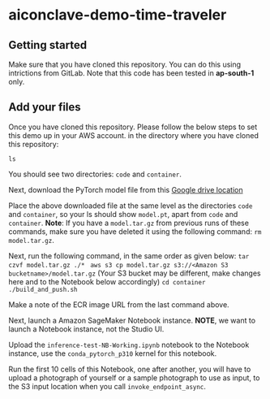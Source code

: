 # aiconclave-demo-time-traveler



## Getting started

Make sure that you have cloned this repository. You can do this using intrictions from GitLab. Note that this code has been tested in __ap-south-1__ only.

## Add your files

Once you have cloned this repository. Please follow the below steps to set this demo up in your AWS account.
in the directory where you have cloned this repository:

`ls`

You should see two directories: `code` and `container`.

Next, download the PyTorch model file from this [Google drive location](https://drive.google.com/file/d/1ZILUGnwMyhrSYXaWnpFwzASVFt7ZXSSb/view?usp=drive_link)

Place the above downloaded file at the same level as the directories `code` and `container`, so your ls should show `model.pt`, apart from `code` and `container`. __Note__: If you have a `model.tar.gz` from previous runs of these commands, make sure you have deleted it using the following command: `rm model.tar.gz`.

Next, run the following command, in the same order as given below:
`tar czvf model.tar.gz ./* `
`aws s3 cp model.tar.gz s3://<Amazon S3 bucketname>/model.tar.gz` (Your S3 bucket may be different, make changes here and to the Notebook below accordingly)
`cd container`
`./build_and_push.sh`

Make a note of the ECR image URL from the last command above.

Next, launch a Amazon SageMaker Notebook instance. __NOTE__, we want to launch a Notebook instance, not the Studio UI.

Upload the `inference-test-NB-Working.ipynb` notebook to the Notebook instance, use the `conda_pytorch_p310` kernel for this notebook.

Run the first 10 cells of this Notebook, one after another, you will have to upload a photograph of yourself or a sample photograph to use as input, to the S3 input location when you call `invoke_endpoint_async`.

